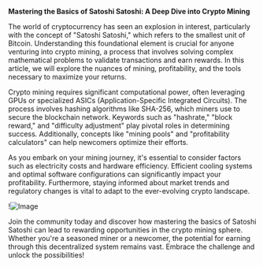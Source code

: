 **Mastering the Basics of Satoshi Satoshi: A Deep Dive into Crypto Mining**

The world of cryptocurrency has seen an explosion in interest, particularly with the concept of "Satoshi Satoshi," which refers to the smallest unit of Bitcoin. Understanding this foundational element is crucial for anyone venturing into crypto mining, a process that involves solving complex mathematical problems to validate transactions and earn rewards. In this article, we will explore the nuances of mining, profitability, and the tools necessary to maximize your returns.

Crypto mining requires significant computational power, often leveraging GPUs or specialized ASICs (Application-Specific Integrated Circuits). The process involves hashing algorithms like SHA-256, which miners use to secure the blockchain network. Keywords such as "hashrate," "block reward," and "difficulty adjustment" play pivotal roles in determining success. Additionally, concepts like "mining pools" and "profitability calculators" can help newcomers optimize their efforts.

As you embark on your mining journey, it's essential to consider factors such as electricity costs and hardware efficiency. Efficient cooling systems and optimal software configurations can significantly impact your profitability. Furthermore, staying informed about market trends and regulatory changes is vital to adapt to the ever-evolving crypto landscape. 

!![Image](https://github.com/user-attachments/assets/3be06921-4469-491d-bd37-5f14c53422b7)

Join the community today and discover how mastering the basics of Satoshi Satoshi can lead to rewarding opportunities in the crypto mining sphere. Whether you're a seasoned miner or a newcomer, the potential for earning through this decentralized system remains vast. Embrace the challenge and unlock the possibilities!